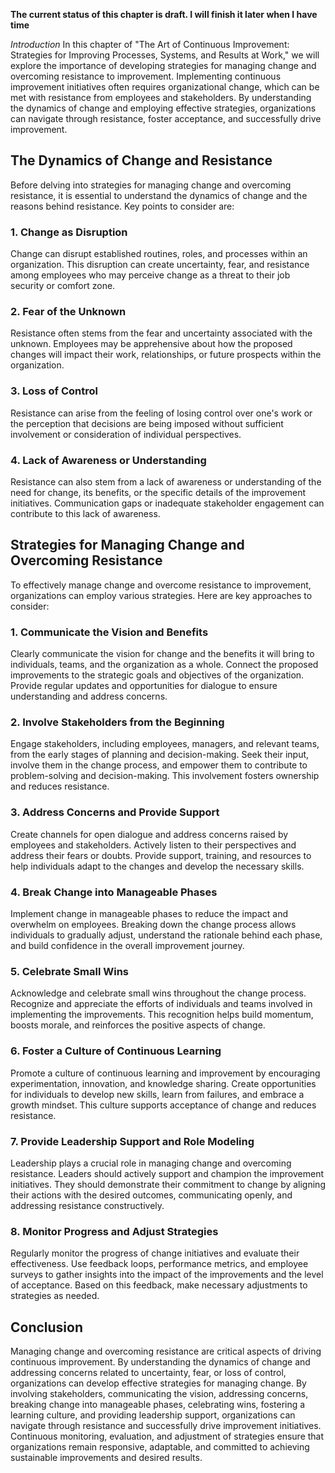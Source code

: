 **The current status of this chapter is draft. I will finish it later when I have time**

*Introduction* In this chapter of "The Art of Continuous Improvement: Strategies for Improving Processes, Systems, and Results at Work," we will explore the importance of developing strategies for managing change and overcoming resistance to improvement. Implementing continuous improvement initiatives often requires organizational change, which can be met with resistance from employees and stakeholders. By understanding the dynamics of change and employing effective strategies, organizations can navigate through resistance, foster acceptance, and successfully drive improvement.

The Dynamics of Change and Resistance
-------------------------------------

Before delving into strategies for managing change and overcoming resistance, it is essential to understand the dynamics of change and the reasons behind resistance. Key points to consider are:

### 1. Change as Disruption

Change can disrupt established routines, roles, and processes within an organization. This disruption can create uncertainty, fear, and resistance among employees who may perceive change as a threat to their job security or comfort zone.

### 2. Fear of the Unknown

Resistance often stems from the fear and uncertainty associated with the unknown. Employees may be apprehensive about how the proposed changes will impact their work, relationships, or future prospects within the organization.

### 3. Loss of Control

Resistance can arise from the feeling of losing control over one's work or the perception that decisions are being imposed without sufficient involvement or consideration of individual perspectives.

### 4. Lack of Awareness or Understanding

Resistance can also stem from a lack of awareness or understanding of the need for change, its benefits, or the specific details of the improvement initiatives. Communication gaps or inadequate stakeholder engagement can contribute to this lack of awareness.

Strategies for Managing Change and Overcoming Resistance
--------------------------------------------------------

To effectively manage change and overcome resistance to improvement, organizations can employ various strategies. Here are key approaches to consider:

### 1. Communicate the Vision and Benefits

Clearly communicate the vision for change and the benefits it will bring to individuals, teams, and the organization as a whole. Connect the proposed improvements to the strategic goals and objectives of the organization. Provide regular updates and opportunities for dialogue to ensure understanding and address concerns.

### 2. Involve Stakeholders from the Beginning

Engage stakeholders, including employees, managers, and relevant teams, from the early stages of planning and decision-making. Seek their input, involve them in the change process, and empower them to contribute to problem-solving and decision-making. This involvement fosters ownership and reduces resistance.

### 3. Address Concerns and Provide Support

Create channels for open dialogue and address concerns raised by employees and stakeholders. Actively listen to their perspectives and address their fears or doubts. Provide support, training, and resources to help individuals adapt to the changes and develop the necessary skills.

### 4. Break Change into Manageable Phases

Implement change in manageable phases to reduce the impact and overwhelm on employees. Breaking down the change process allows individuals to gradually adjust, understand the rationale behind each phase, and build confidence in the overall improvement journey.

### 5. Celebrate Small Wins

Acknowledge and celebrate small wins throughout the change process. Recognize and appreciate the efforts of individuals and teams involved in implementing the improvements. This recognition helps build momentum, boosts morale, and reinforces the positive aspects of change.

### 6. Foster a Culture of Continuous Learning

Promote a culture of continuous learning and improvement by encouraging experimentation, innovation, and knowledge sharing. Create opportunities for individuals to develop new skills, learn from failures, and embrace a growth mindset. This culture supports acceptance of change and reduces resistance.

### 7. Provide Leadership Support and Role Modeling

Leadership plays a crucial role in managing change and overcoming resistance. Leaders should actively support and champion the improvement initiatives. They should demonstrate their commitment to change by aligning their actions with the desired outcomes, communicating openly, and addressing resistance constructively.

### 8. Monitor Progress and Adjust Strategies

Regularly monitor the progress of change initiatives and evaluate their effectiveness. Use feedback loops, performance metrics, and employee surveys to gather insights into the impact of the improvements and the level of acceptance. Based on this feedback, make necessary adjustments to strategies as needed.

Conclusion
----------

Managing change and overcoming resistance are critical aspects of driving continuous improvement. By understanding the dynamics of change and addressing concerns related to uncertainty, fear, or loss of control, organizations can develop effective strategies for managing change. By involving stakeholders, communicating the vision, addressing concerns, breaking change into manageable phases, celebrating wins, fostering a learning culture, and providing leadership support, organizations can navigate through resistance and successfully drive improvement initiatives. Continuous monitoring, evaluation, and adjustment of strategies ensure that organizations remain responsive, adaptable, and committed to achieving sustainable improvements and desired results.

